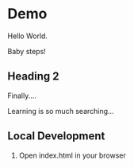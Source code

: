 # Demo

Hello World.

Baby steps!

## Heading 2

Finally....

Learning is so much searching...


## Local Development

1. Open index.html in your browser